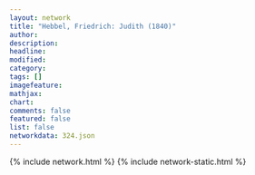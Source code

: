 ```yaml
---
layout: network
title: "Hebbel, Friedrich: Judith (1840)"
author:
description:
headline:
modified:
category:
tags: []
imagefeature: 
mathjax: 
chart: 
comments: false
featured: false
list: false
networkdata: 324.json
---
```

{% include network.html %}
{% include network-static.html %}

